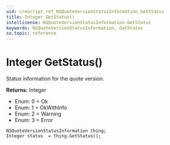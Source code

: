 ```yaml
---
uid: crmscript_ref_NSQuoteVersionStatusInformation_GetStatus
title: Integer GetStatus()
intellisense: NSQuoteVersionStatusInformation.GetStatus
keywords: NSQuoteVersionStatusInformation, GetStatus
so.topic: reference
---
```


# Integer GetStatus()

Status information for the quote version.

**Returns:** Integer

* Enum: 0 = Ok
* Enum: 1 = OkWithInfo
* Enum: 2 = Warning
* Enum: 3 = Error

```crmscript
NSQuoteVersionStatusInformation thing;
Integer status  = thing.GetStatus();
```


